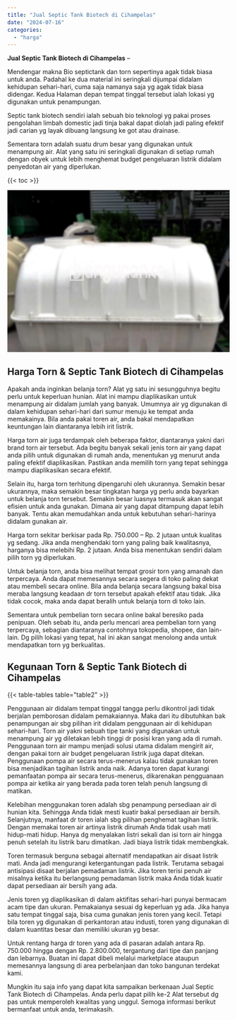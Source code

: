```yaml
---
title: "Jual Septic Tank Biotech di Cihampelas"
date: "2024-07-16"
categories: 
  - "harga"
---
```


**Jual Septic Tank Biotech di Cihampelas** –

Mendengar makna Bio septictank dan torn sepertinya agak tidak biasa untuk anda. Padahal ke dua material ini seringkali dijumpai didalam kehidupan sehari-hari, cuma saja namanya saja yg agak tidak biasa didengar. Kedua Halaman depan tempat tinggal tersebut ialah lokasi yg digunakan untuk penampungan.

Septic tank biotech sendiri ialah sebuah bio teknologi yg pakai proses pengolahan limbah domestic jadi tinja bakal dapat diolah jadi paling efektif jadi carian yg layak dibuang langsung ke got atau drainase.

Sementara torn adalah suatu drum besar yang digunakan untuk menampung air. Alat yang satu ini seringkali digunakan di setiap rumah dengan obyek untuk lebih menghemat budget pengeluaran listrik didalam penyedotan air yang diperlukan.

{{< toc >}}

![Jual Septic Tank Biotech di Cihampelas](/images/jual-bio-septictank-40.png)

## Harga Torn & Septic Tank Biotech di Cihampelas

Apakah anda inginkan belanja torn? Alat yg satu ini sesungguhnya begitu perlu untuk keperluan hunian. Alat ini mampu diaplikasikan untuk menampung air didalam jumlah yang banyak. Umumnya air yg digunakan di dalam kehidupan sehari-hari dari sumur menuju ke tempat anda memakainya. Bila anda pakai toren air, anda bakal mendapatkan keuntungan lain diantaranya lebih irit listrik.

Harga torn air juga terdampak oleh beberapa faktor, diantaranya yakni dari brand torn air tersebut. Ada begitu banyak sekali jenis torn air yang dapat anda pilih untuk digunakan di rumah anda, menentukan yg menurut anda paling efektif diaplikasikan. Pastikan anda memilih torn yang tepat sehingga mampu diaplikasikan secara efektif.

Selain itu, harga torn terhitung dipengaruhi oleh ukurannya. Semakin besar ukurannya, maka semakin besar tingkatan harga yg perlu anda bayarkan untuk belanja torn tersebut. Semakin besar luasnya termasuk akan sangat efisien untuk anda gunakan. Dimana air yang dapat ditampung dapat lebih banyak. Tentu akan memudahkan anda untuk kebutuhan sehari-harinya didalam gunakan air.

Harga torn sekitar berkisar pada Rp. 750.000 – Rp. 2 jutaan untuk kualitas yg sedang. Jika anda menghendaki torn yang paling baik kwalitasnya, harganya bisa melebihi Rp. 2 jutaan. Anda bisa menentukan sendiri dalam pilih torn yg diperlukan.

Untuk belanja torn, anda bisa melihat tempat grosir torn yang amanah dan terpercaya. Anda dapat memesannya secara segera di toko paling dekat atau membeli secara online. Bila anda belanja secara langsung bakal bisa meraba langsung keadaan dr torn tersebut apakah efektif atau tidak. Jika tidak cocok, maka anda dapat beralih untuk belanja torn di toko lain.

Sementara untuk pembelian torn secara online bakal beresiko pada penipuan. Oleh sebab itu, anda perlu mencari area pembelian torn yang terpercaya, sebagian diantaranya contohnya tokopedia, shopee, dan lain-lain. Dg pilih lokasi yang tepat, hal ini akan sangat menolong anda untuk mendapatkan torn yg berkualitas.

## Kegunaan Torn & Septic Tank Biotech di Cihampelas

{{< table-tables table="table2" >}}

Penggunaan air didalam tempat tinggal tangga perlu dikontrol jadi tidak berjalan pemborosan didalam pemakaiannya. Maka dari itu dibutuhkan bak penampungan air sbg pilihan irit didalam penggunaan air di kehidupan sehari-hari. Torn air yakni sebuah tipe tanki yang digunakan untuk menampung air yg diletakan lebih tinggi dr posisi kran yang ada di rumah. Penggunaan torn air mampu menjadi solusi utama didalam mengirit air, dengan pakai torn air budget pengeluaran listrik juga dapat ditekan. Penggunaan pompa air secara terus-menerus kalau tidak gunakan toren bisa menjadikan tagihan listrik anda naik. Adanya toren dapat kurangi pemanfaatan pompa air secara terus-menerus, dikarenakan pengguanaan pompa air ketika air yang berada pada toren telah penuh langsung di matikan.

Kelebihan menggunakan toren adalah sbg penampung persediaan air di hunian kita. Sehingga Anda tidak mesti kuatir bakal persediaan air bersih. Selanjutnya, manfaat dr toren ialah sbg pilihan penghemat tagihan listrik. Dengan memakai toren air artinya listrik dirumah Anda tidak usah mati hidup-mati hidup. Hanya dg menyalakan listri sekali dan isi torn air hingga penuh setelah itu listrik baru dimatikan. Jadi biaya listrik tidak membengkak.

Toren termasuk berguna sebagai alternatif mendapatkan air disaat listrik mati. Anda jadi mengurangi ketergantungan pada listrik. Terutama sebagai antisipasi disaat berjalan pemadaman listrik. Jika toren terisi penuh air misalnya ketika itu berlangsung pemadaman listrik maka Anda tidak kuatir dapat persediaan air bersih yang ada.

Jenis toren yg diaplikasikan di dalam aktifitas sehari-hari punyai bermacam acam tipe dan ukuran. Pemakaianya sesuai dg keperluan yg ada. Jika hanya satu tempat tinggal saja, bisa cuma gunakan jenis toren yang kecil. Tetapi bila toren yg digunakan di perkantoran atau industi, toren yang digunakan di dalam kuantitas besar dan memiliki ukuran yg besar.

Untuk rentang harga dr toren yang ada di pasaran adalah antara Rp. 750.000 hingga dengan Rp. 2.800.000, tergantung dari tipe dan panjang dan lebarnya. Buatan ini dapat dibeli melalui marketplace ataupun memesannya langsung di area perbelanjaan dan toko bangunan terdekat kami.

Mungkin itu saja info yang dapat kita sampaikan berkenaan Jual Septic Tank Biotech di Cihampelas. Anda perlu dapat pilih ke-2 Alat tersebut dg pas untuk memperoleh kwalitas yang unggul. Semoga informasi berikut bermanfaat untuk anda, terimakasih.
